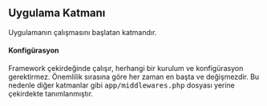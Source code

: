 
## Uygulama Katmanı

Uygulamanın çalışmasını başlatan katmandır.

#### Konfigürasyon

Framework çekirdeğinde çalışır, herhangi bir kurulum ve konfigürasyon gerektirmez. Önemlilik sırasına göre her zaman en başta ve değişmezdir. Bu nedenle diğer katmanlar gibi <kbd>app/middlewares.php</kbd> dosyası yerine çekirdekte tanımlanmıştır.